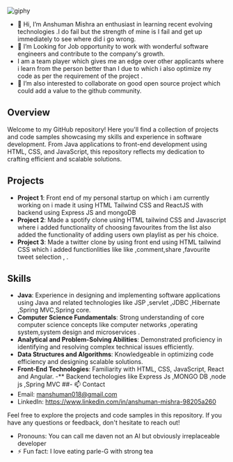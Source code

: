 ![giphy](https://github.com/useransh1160/useransh1160/assets/128307125/fae58055-ca89-41ec-a578-cdce6b53a23b)




- 👋 Hi, I’m Anshuman Mishra an enthusiast in learning recent evolving technologies .I do fail but the strength of mine is I fail and get up immediately to see where did i go wrong.
- 👀 I’m  Looking for Job opportunity to work with wonderful software engineers and contribute to the company's growth. 
- I am a team player which gives me an edge over other applicants where i learn from the person better than I due to which i  also optimize my code as per the  requirement of the project .
- 💞️ I’m also interested to collaborate on good open source project which could add a value to the github community.

 ## Overview
Welcome to my GitHub repository! Here you'll find a collection of projects and code samples showcasing my skills and experience in software development. From Java applications to front-end development using HTML, CSS, and JavaScript, this repository reflects my dedication to crafting efficient and scalable solutions.

## Projects
- **Project 1**: Front end of my personal startup on which i am currently working on i made it using HTML Tailwind CSS and ReactJS with backend using Express JS and mongoDB 
- **Project 2**: Made a spotify clone using HTML tailwind CSS and Javascript where i added functionality of choosing favourites from the list also added the functionality of adding users own playlist as per his choice.
- **Project 3**: Made a twitter clone by using front end using HTML tailwind CSS which i added functionlities like like ,comment,share ,favourite tweet selection , .

## Skills
- **Java**: Experience in designing and implementing software applications using Java and related technologies like JSP ,servlet ,JDBC ,Hibernate ,Spring MVC,Spring core. 
- **Computer Science Fundamentals**: Strong understanding of core computer science concepts like computer networks ,operating system,system design and microservices .
- **Analytical and Problem-Solving Abilities**: Demonstrated proficiency in identifying and resolving complex technical issues efficiently.
- **Data Structures and Algorithms**: Knowledgeable in optimizing code efficiency and designing scalable solutions.
- **Front-End Technologies**: Familiarity with HTML, CSS, JavaScript, React and Angular.
-** Backend techologies like Express Js ,MONGO DB ,node js ,Spring MVC 
##- 📫 Contact
- Email: manshuman018@gmail.com
- LinkedIn: https://www.linkedin.com/in/anshuman-mishra-98205a260

Feel free to explore the projects and code samples in this repository. If you have any questions or feedback, don't hesitate to reach out!


  
- Pronouns: You can call me daven not an AI but obviously irreplaceable developer  
- ⚡ Fun fact: I love eating parle-G with strong tea 


<!---
useransh1160/useransh1160 is a ✨ special ✨ repository because its `README.md` (this file) appears on your GitHub profile.
You can click the Preview link to take a look at your changes.
--->
